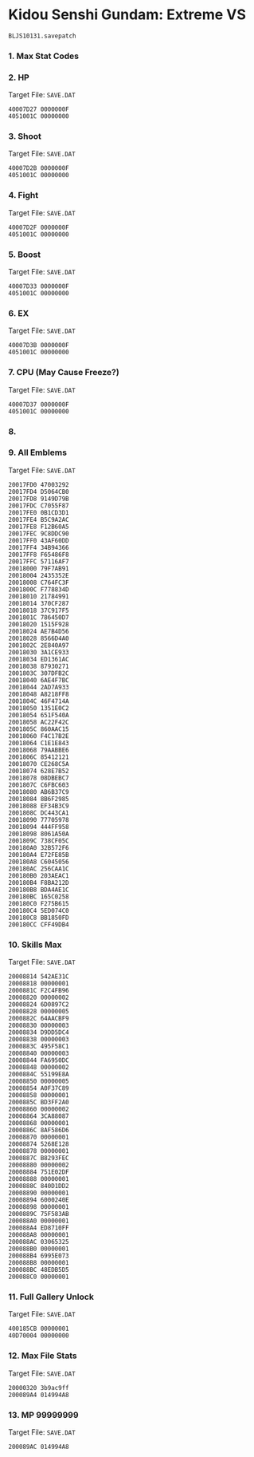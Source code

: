 # Kidou Senshi Gundam: Extreme VS 

`BLJS10131.savepatch`

### 1. Max Stat Codes
### 2. HP

Target File: `SAVE.DAT`

```
40007D27 0000000F
4051001C 00000000
```

### 3. Shoot

Target File: `SAVE.DAT`

```
40007D2B 0000000F
4051001C 00000000
```

### 4. Fight

Target File: `SAVE.DAT`

```
40007D2F 0000000F
4051001C 00000000
```

### 5. Boost

Target File: `SAVE.DAT`

```
40007D33 0000000F
4051001C 00000000
```

### 6. EX

Target File: `SAVE.DAT`

```
40007D3B 0000000F
4051001C 00000000
```

### 7. CPU (May Cause Freeze?)

Target File: `SAVE.DAT`

```
40007D37 0000000F
4051001C 00000000
```

### 8. 
### 9. All Emblems

Target File: `SAVE.DAT`

```
20017FD0 47003292
20017FD4 D5064CB0
20017FD8 9149D79B
20017FDC C7055F87
20017FE0 0B1CD3D1
20017FE4 B5C9A2AC
20017FE8 F12B60A5
20017FEC 9C8DDC90
20017FF0 43AF60DD
20017FF4 34B94366
20017FF8 F65486F8
20017FFC 57116AF7
20018000 79F7AB91
20018004 2435352E
20018008 C764FC3F
2001800C F778834D
20018010 21784991
20018014 370CF287
20018018 37C917F5
2001801C 786450D7
20018020 1515F928
20018024 AE7B4D56
20018028 8566D4A0
2001802C 2E840A97
20018030 3A1CE933
20018034 ED1361AC
20018038 87930271
2001803C 307DFB2C
20018040 6AE4F7BC
20018044 2AD7A933
20018048 A8218FF8
2001804C 46F4714A
20018050 1351E0C2
20018054 651F540A
20018058 AC22F42C
2001805C 860AAC15
20018060 F4C17B2E
20018064 C1E1E843
20018068 79AABBE6
2001806C 85412121
20018070 CE268C5A
20018074 628E7B52
20018078 08DBEBC7
2001807C C6FBC603
20018080 AB6B37C9
20018084 8B6F2985
20018088 EF34B3C9
2001808C DC443CA1
20018090 77705978
20018094 444FF958
20018098 8061A50A
2001809C 738CF05C
200180A0 32B572F6
200180A4 E72FE85B
200180A8 C6045056
200180AC 256CAA1C
200180B0 203AEAC1
200180B4 F8BA212D
200180B8 BDA4AE1C
200180BC 165C0258
200180C0 F275B615
200180C4 5ED074C0
200180C8 BB1850FD
200180CC CFF49DB4
```

### 10. Skills Max

Target File: `SAVE.DAT`

```
20008814 542AE31C
20008818 00000001
2000881C F2C4FB96
20008820 00000002
20008824 6D0897C2
20008828 00000005
2000882C 64AACBF9
20008830 00000003
20008834 D9DD5DC4
20008838 00000003
2000883C 495F58C1
20008840 00000003
20008844 FA6950DC
20008848 00000002
2000884C 55199E8A
20008850 00000005
20008854 A0F37C89
20008858 00000001
2000885C BD3FF2A0
20008860 00000002
20008864 3CA88087
20008868 00000001
2000886C 8AF586D6
20008870 00000001
20008874 5268E128
20008878 00000001
2000887C B8293FEC
20008880 00000002
20008884 751E02DF
20008888 00000001
2000888C 840D1DD2
20008890 00000001
20008894 6000240E
20008898 00000001
2000889C 75F583AB
200088A0 00000001
200088A4 ED8710FF
200088A8 00000001
200088AC 03065325
200088B0 00000001
200088B4 6995E073
200088B8 00000001
200088BC 48EDB5D5
200088C0 00000001
```

### 11. Full Gallery Unlock

Target File: `SAVE.DAT`

```
400185CB 00000001
40D70004 00000000
```

### 12. Max File Stats

Target File: `SAVE.DAT`

```
20000320 3b9ac9ff
200089A4 014994A8
```

### 13. MP 99999999

Target File: `SAVE.DAT`

```
200089AC 014994A8
```

